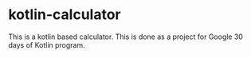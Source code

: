 # kotlin-calculator
This is a kotlin based calculator.
This is done as a project for Google 30 days of Kotlin program.
